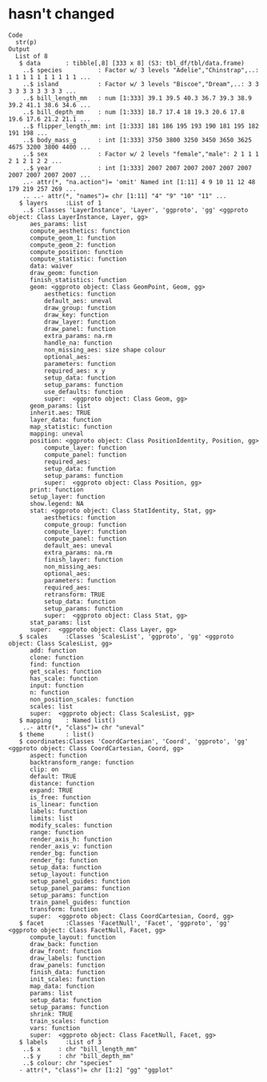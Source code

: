 # hasn't changed

    Code
      str(p)
    Output
      List of 8
       $ data       : tibble[,8] [333 x 8] (S3: tbl_df/tbl/data.frame)
        ..$ species          : Factor w/ 3 levels "Adelie","Chinstrap",..: 1 1 1 1 1 1 1 1 1 1 ...
        ..$ island           : Factor w/ 3 levels "Biscoe","Dream",..: 3 3 3 3 3 3 3 3 3 3 ...
        ..$ bill_length_mm   : num [1:333] 39.1 39.5 40.3 36.7 39.3 38.9 39.2 41.1 38.6 34.6 ...
        ..$ bill_depth_mm    : num [1:333] 18.7 17.4 18 19.3 20.6 17.8 19.6 17.6 21.2 21.1 ...
        ..$ flipper_length_mm: int [1:333] 181 186 195 193 190 181 195 182 191 198 ...
        ..$ body_mass_g      : int [1:333] 3750 3800 3250 3450 3650 3625 4675 3200 3800 4400 ...
        ..$ sex              : Factor w/ 2 levels "female","male": 2 1 1 1 2 1 2 1 2 2 ...
        ..$ year             : int [1:333] 2007 2007 2007 2007 2007 2007 2007 2007 2007 2007 ...
        ..- attr(*, "na.action")= 'omit' Named int [1:11] 4 9 10 11 12 48 179 219 257 269 ...
        .. ..- attr(*, "names")= chr [1:11] "4" "9" "10" "11" ...
       $ layers     :List of 1
        ..$ :Classes 'LayerInstance', 'Layer', 'ggproto', 'gg' <ggproto object: Class LayerInstance, Layer, gg>
          aes_params: list
          compute_aesthetics: function
          compute_geom_1: function
          compute_geom_2: function
          compute_position: function
          compute_statistic: function
          data: waiver
          draw_geom: function
          finish_statistics: function
          geom: <ggproto object: Class GeomPoint, Geom, gg>
              aesthetics: function
              default_aes: uneval
              draw_group: function
              draw_key: function
              draw_layer: function
              draw_panel: function
              extra_params: na.rm
              handle_na: function
              non_missing_aes: size shape colour
              optional_aes: 
              parameters: function
              required_aes: x y
              setup_data: function
              setup_params: function
              use_defaults: function
              super:  <ggproto object: Class Geom, gg>
          geom_params: list
          inherit.aes: TRUE
          layer_data: function
          map_statistic: function
          mapping: uneval
          position: <ggproto object: Class PositionIdentity, Position, gg>
              compute_layer: function
              compute_panel: function
              required_aes: 
              setup_data: function
              setup_params: function
              super:  <ggproto object: Class Position, gg>
          print: function
          setup_layer: function
          show.legend: NA
          stat: <ggproto object: Class StatIdentity, Stat, gg>
              aesthetics: function
              compute_group: function
              compute_layer: function
              compute_panel: function
              default_aes: uneval
              extra_params: na.rm
              finish_layer: function
              non_missing_aes: 
              optional_aes: 
              parameters: function
              required_aes: 
              retransform: TRUE
              setup_data: function
              setup_params: function
              super:  <ggproto object: Class Stat, gg>
          stat_params: list
          super:  <ggproto object: Class Layer, gg> 
       $ scales     :Classes 'ScalesList', 'ggproto', 'gg' <ggproto object: Class ScalesList, gg>
          add: function
          clone: function
          find: function
          get_scales: function
          has_scale: function
          input: function
          n: function
          non_position_scales: function
          scales: list
          super:  <ggproto object: Class ScalesList, gg> 
       $ mapping    : Named list()
        ..- attr(*, "class")= chr "uneval"
       $ theme      : list()
       $ coordinates:Classes 'CoordCartesian', 'Coord', 'ggproto', 'gg' <ggproto object: Class CoordCartesian, Coord, gg>
          aspect: function
          backtransform_range: function
          clip: on
          default: TRUE
          distance: function
          expand: TRUE
          is_free: function
          is_linear: function
          labels: function
          limits: list
          modify_scales: function
          range: function
          render_axis_h: function
          render_axis_v: function
          render_bg: function
          render_fg: function
          setup_data: function
          setup_layout: function
          setup_panel_guides: function
          setup_panel_params: function
          setup_params: function
          train_panel_guides: function
          transform: function
          super:  <ggproto object: Class CoordCartesian, Coord, gg> 
       $ facet      :Classes 'FacetNull', 'Facet', 'ggproto', 'gg' <ggproto object: Class FacetNull, Facet, gg>
          compute_layout: function
          draw_back: function
          draw_front: function
          draw_labels: function
          draw_panels: function
          finish_data: function
          init_scales: function
          map_data: function
          params: list
          setup_data: function
          setup_params: function
          shrink: TRUE
          train_scales: function
          vars: function
          super:  <ggproto object: Class FacetNull, Facet, gg> 
       $ labels     :List of 3
        ..$ x     : chr "bill_length_mm"
        ..$ y     : chr "bill_depth_mm"
        ..$ colour: chr "species"
       - attr(*, "class")= chr [1:2] "gg" "ggplot"

